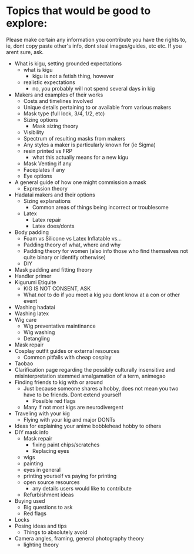 # Topics that would be good to explore:

Please make certain any information you contribute you have the rights to, ie, dont copy paste other's info, dont steal images/guides, etc etc. If you arent sure, ask.

- What is kigu, setting grounded expectations
  - what is kigu
    - kigu is not a fetish thing, however
  - realistic expectations
    - no, you probably will not spend several days in kig
- Makers and examples of their works
  - Costs and timelines involved
  - Unique details pertaining to or available from various makers
  - Mask type (full lock, 3/4, 1/2, etc)
  - Sizing options
    - Mask sizing theory
  - Visibility
  - Spectrum of resulting masks from makers
  - Any styles a maker is particularly known for (ie Sigma)
  - resin printed vs FRP
    - what this actually means for a new kigu
  - Mask Venting if any
  - Faceplates if any
  - Eye options
- A general guide of how one might commission a mask
  - Expression theory
- Hadatai makers and their options
  - Sizing explanations
    - Common areas of things being incorrect or troublesome
  - Latex
    - Latex repair
    - Latex does/donts
- Body padding
  - Foam vs Silicone vs Latex Inflatable vs...  
  - Padding theory of what, where and why
  - Padding theory for women (also info those who find themselves not quite binary or identify otherwise)
  - DIY
- Mask padding and fitting theory
- Handler primer
- Kigurumi Etiquite 
  - KIG IS NOT CONSENT, ASK
  - What *not* to do if you meet a kig you dont know at a con or other event
- Washing hadatai
- Washing latex
- Wig care
  - Wig preventative maintinance
  - Wig washing
  - Detangling
- Mask repair
- Cosplay outfit guides or external resources
  - Common pitfalls with cheap cosplay 
- Taobao
- Clarification page regarding the possibly culturally insensitive and misinterpretation stemmed amalgamation of a term, animegao
- Finding friends to kig with or around
  - Just because someone shares a hobby, does not mean you two have to be friends. Dont extend yourself
    - Possible red flags
  - Many if not most kigs are neurodivergent
- Traveling with your kig
  - Flying with your kig and major DONTs
- Ideas for explaining your anime bobblehead hobby to others
- DIY mask info
  - Mask repair
    - fixing paint chips/scratches
    - Replacing eyes 
  - wigs
  - painting
  - eyes in general
  - printing yourself vs paying for printing 
  - open source resources
    - any details users would like to contribute
  - Refurbishment ideas
- Buying used
  - Big questions to ask
  - Red flags
- Locks
- Posing ideas and tips
  - Things to absolutely avoid
- Camera angles, framing, general photography theory
  - lighting theory 